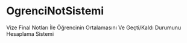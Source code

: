# OgrenciNotSistemi
Vize Final Notları İle Öğrencinin Ortalamasını Ve Geçti/Kaldı Durumunu Hesaplama Sistemi

